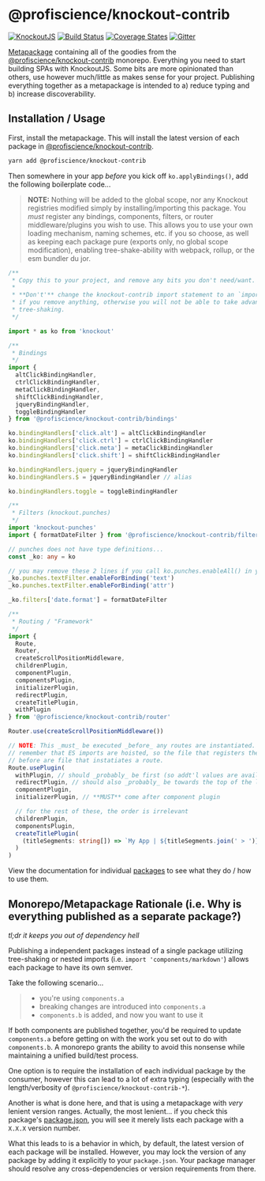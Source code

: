 # @profiscience/knockout-contrib

[![KnockoutJS][knockout-shield]][knockoutjs]
[![Build Status][travis-ci-shield]][travis-ci]
[![Coverage States][codecov-shield]][codecov]
[![Gitter][gitter-shield]][gitter]

[Metapackage][] containing all of the goodies from the [@profiscience/knockout-contrib][] monorepo. Everything you need to start building SPAs with KnockoutJS. Some bits are more opinionated than others, use however much/little as makes sense for your project. Publishing everything together as a metapackage is intended to a) reduce typing and b) increase discoverability.

## Installation / Usage

First, install the metapackage. This will install the latest version of each package in [@profiscience/knockout-contrib][].

```bash
yarn add @profiscience/knockout-contrib
```

Then somewhere in your app _before_ you kick off `ko.applyBindings()`, add the following boilerplate code...

> **NOTE:** Nothing will be added to the global scope, nor any Knockout registries modified simply by installing/importing this package. You _must_ register any bindings, components, filters, or router middleware/plugins you wish to use. This allows you to use your own loading mechanism, naming schemes, etc. if you so choose, as well as keeping each package pure (exports only, no global scope modification), enabling tree-shake-ability with webpack, rollup, or the esm bundler du jor.

```typescript
/**
 * Copy this to your project, and remove any bits you don't need/want.
 *
 * **Don't'** change the knockout-contrib import statement to an `import *`
 * if you remove anything, otherwise you will not be able to take advantage of
 * tree-shaking.
 */

import * as ko from 'knockout'

/**
 * Bindings
 */
import {
  altClickBindingHandler,
  ctrlClickBindingHandler,
  metaClickBindingHandler,
  shiftClickBindingHandler,
  jqueryBindingHandler,
  toggleBindingHandler
} from '@profiscience/knockout-contrib/bindings'

ko.bindingHandlers['click.alt'] = altClickBindingHandler
ko.bindingHandlers['click.ctrl'] = ctrlClickBindingHandler
ko.bindingHandlers['click.meta'] = metaClickBindingHandler
ko.bindingHandlers['click.shift'] = shiftClickBindingHandler

ko.bindingHandlers.jquery = jqueryBindingHandler
ko.bindingHandlers.$ = jqueryBindingHandler // alias

ko.bindingHandlers.toggle = toggleBindingHandler

/**
 * Filters (knockout.punches)
 */
import 'knockout-punches'
import { formatDateFilter } from '@profiscience/knockout-contrib/filters'

// punches does not have type definitions...
const _ko: any = ko

// you may remove these 2 lines if you call ko.punches.enableAll() in your project
_ko.punches.textFilter.enableForBinding('text')
_ko.punches.textFilter.enableForBinding('attr')

_ko.filters['date.format'] = formatDateFilter

/**
 * Routing / "Framework"
 */
import {
  Route,
  Router,
  createScrollPositionMiddleware,
  childrenPlugin,
  componentPlugin,
  componentsPlugin,
  initializerPlugin,
  redirectPlugin,
  createTitlePlugin,
  withPlugin
} from '@profiscience/knockout-contrib/router'

Router.use(createScrollPositionMiddleware())

// NOTE: This _must_ be executed _before_ any routes are instantiated. If you're having issues,
// remember that ES imports are hoisted, so the file that registers these plugins _must_ be imported
// before are file that instatiates a route.
Route.usePlugin(
  withPlugin, // should _probably_ be first (so addt'l values are available everywhere)
  redirectPlugin, // should also _probably_ be towards the top of the list (to prevent unneccesary work)
  componentPlugin,
  initializerPlugin, // **MUST** come after component plugin

  // for the rest of these, the order is irrelevant
  childrenPlugin,
  componentsPlugin,
  createTitlePlugin(
    (titleSegments: string[]) => `My App | ${titleSegments.join(' > ')}`
  )
)
```

View the documentation for individual [packages](../packages) to see what they do / how to use them.

## Monorepo/Metapackage Rationale (i.e. Why is everything published as a separate package?)

_tl;dr it keeps you out of dependency hell_

Publishing a independent packages instead of a single package utilizing tree-shaking or nested imports (i.e. `import 'components/markdown'`) allows each package to have its own semver.

Take the following scenario...

> - you're using `components.a`
> - breaking changes are introduced into `components.a`
> - `components.b` is added, and now you want to use it

If both components are published together, you'd be required to update `components.a` before getting on with the work you set out to do with `components.b`. A monorepo grants the ability to avoid this nonsense while maintaining a unified build/test process.

One option is to require the installation of each individual package by the consumer, however this can lead to a lot of extra typing (especially with the length/verbosity of `@profiscience/knockout-contrib-*`).

Another is what is done here, and that is using a metapackage with _very_ lenient version ranges. Actually, the most lenient... if you check this package's [package.json](./package.json), you will see it merely lists each package with a `X.X.X` version number.

What this leads to is a behavior in which, by default, the latest version of each package will be installed. However, you may lock the version of any package by adding it explicitly to your `package.json`. Your package manager should resolve any cross-dependencies or version requirements from there.

[knockoutjs]: https://knockoutjs.com
[knockout-shield]: https://img.shields.io/badge/KnockoutJS-^3.4.0-red.svg
[travis-ci]: https://travis-ci.org/Profiscience/knockout-contrib/
[travis-ci-shield]: https://img.shields.io/travis/Profiscience/knockout-contrib/master.svg
[codecov]: https://codecov.io/gh/Profiscience/knockout-contrib
[codecov-shield]: https://img.shields.io/codecov/c/github/Profiscience/knockout-contrib.svg
[gitter]: https://gitter.im/Profiscience/knockout-contrib
[gitter-shield]: https://img.shields.io/gitter/room/profiscience/knockout-contrib.svg
[metapackage]: https://askubuntu.com/questions/66257/what-is-the-difference-between-a-meta-package-and-a-package
[@profiscience/knockout-contrib]: https://github.com/Profiscience/knockout-contrib
